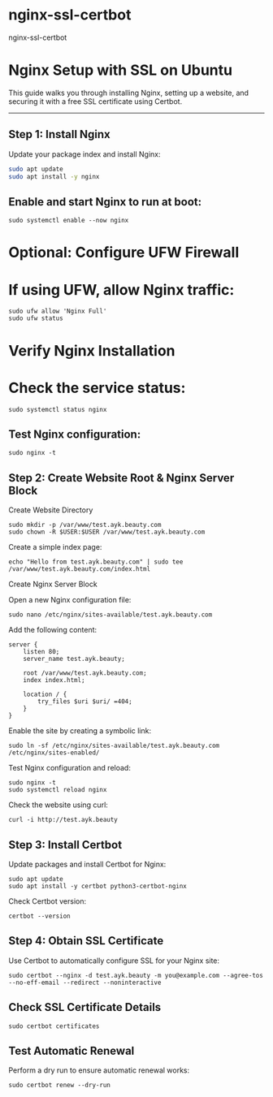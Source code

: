# nginx-ssl-certbot
nginx-ssl-certbot
# Nginx Setup with SSL on Ubuntu

This guide walks you through installing Nginx, setting up a website, and securing it with a free SSL certificate using Certbot.

---

## Step 1: Install Nginx

Update your package index and install Nginx:

```bash
sudo apt update
sudo apt install -y nginx
```
## Enable and start Nginx to run at boot:
```
sudo systemctl enable --now nginx
```
# Optional: Configure UFW Firewall

# If using UFW, allow Nginx traffic:
```
sudo ufw allow 'Nginx Full'
sudo ufw status
```
# Verify Nginx Installation

# Check the service status:
```
sudo systemctl status nginx
```
## Test Nginx configuration:
```
sudo nginx -t
```
## Step 2: Create Website Root & Nginx Server Block
Create Website Directory
```
sudo mkdir -p /var/www/test.ayk.beauty.com
sudo chown -R $USER:$USER /var/www/test.ayk.beauty.com
```
Create a simple index page:
```
echo "Hello from test.ayk.beauty.com" | sudo tee /var/www/test.ayk.beauty.com/index.html
```
Create Nginx Server Block

Open a new Nginx configuration file:
```
sudo nano /etc/nginx/sites-available/test.ayk.beauty.com
```
Add the following content:
```
server {
    listen 80;
    server_name test.ayk.beauty;

    root /var/www/test.ayk.beauty.com;
    index index.html;

    location / {
        try_files $uri $uri/ =404;
    }
}

```
Enable the site by creating a symbolic link:
```
sudo ln -sf /etc/nginx/sites-available/test.ayk.beauty.com /etc/nginx/sites-enabled/
```
Test Nginx configuration and reload:
```
sudo nginx -t
sudo systemctl reload nginx
```
Check the website using curl:
```
curl -i http://test.ayk.beauty
```
## Step 3: Install Certbot

Update packages and install Certbot for Nginx:
```
sudo apt update
sudo apt install -y certbot python3-certbot-nginx
```
Check Certbot version:
```
certbot --version
```
## Step 4: Obtain SSL Certificate

Use Certbot to automatically configure SSL for your Nginx site:
```
sudo certbot --nginx -d test.ayk.beauty -m you@example.com --agree-tos --no-eff-email --redirect --noninteractive
```
## Check SSL Certificate Details
```
sudo certbot certificates
```
## Test Automatic Renewal

Perform a dry run to ensure automatic renewal works:
```
sudo certbot renew --dry-run
```


